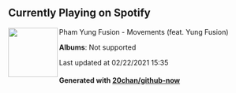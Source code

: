 ## Currently Playing on Spotify

[<img align="left" width="100" src="https://i.scdn.co/image/ab67616d0000b2738d35d416fe47f586461730fc">](https://open.spotify.com/album/6cxbpPAUbjteTH758uR5pZ)

Pham Yung Fusion - Movements (feat. Yung Fusion)

**Albums**: Not supported

Last updated at 02/22/2021 15:35

#### Generated with [20chan/github-now](https://github.com/20chan/github-now)


<!--
**20chan/20chan** is a ✨ _special_ ✨ repository because its `README.md` (this file) appears on your GitHub profile.

Here are some ideas to get you started:

- 🔭 I’m currently working on ...
- 🌱 I’m currently learning ...
- 👯 I’m looking to collaborate on ...
- 🤔 I’m looking for help with ...
- 💬 Ask me about ...
- 📫 How to reach me: ...
- 😄 Pronouns: ...
- ⚡ Fun fact: ...
-->
